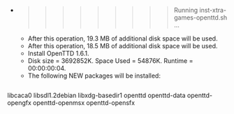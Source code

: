 * >>>>>>>>> Running inst-xtra-games-openttd.sh ...
  * After this operation, 19.3 MB of additional disk space will be used.
  * After this operation, 18.5 MB of additional disk space will be used.
  * Install OpenTTD 1.6.1.
  * Disk size = 3692852K. Space Used = 54876K. Runtime = 00:00:00:04.
  * The following NEW packages will be installed:
  ```bash
libcaca0 libsdl1.2debian libxdg-basedir1 openttd openttd-data
openttd-opengfx openttd-openmsx openttd-opensfx
  ```
